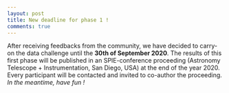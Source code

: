 ```yaml
---
layout: post
title: New deadline for phase 1 !
comments: true
---
```


After receiving feedbacks from the community, we have decided to carry-on the data challenge until the **30th of September 2020**. 
The results of this first phase will be published in an SPIE-conference proceeding (Astronomy Telescope + Instrumentation, San Diego, USA) at the end of the year 2020. 
Every participant will be contacted and invited to co-author the proceeding. 
*In the meantime, have fun !*
